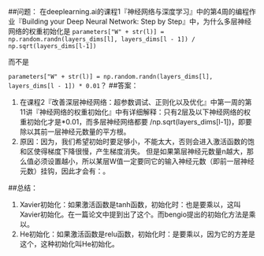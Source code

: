 ﻿##问题：在deeplearning.ai的课程1『神经网络与深度学习』中的第4周的编程作业『Building your Deep Neural Network: Step by Step』中，为什么多层神经网络的权重初始化是``parameters["W" + str(l)] = np.random.randn(layers_dims[l], layers_dims[l - 1]) / np.sqrt(layers_dims[l-1])``而不是``parameters["W" + str(l)] = np.random.randn(layers_dims[l], layers_dims[l - 1]) * 0.01``？##答案：1. 在课程2『改善深层神经网络：超参数调试、正则化以及优化』中第一周的第11讲『神经网络的权重初始化』中有详细解释：只有2层及以下神经网络的权重初始化才是*0.01，而多层神经网络都要 /np.sqrt(layers_dims[l-1])，即要除以其前一层神经元数量的平方根。2. 原因：因为，我们希望初始时要足够小，不能太大，否则会进入激活函数的饱和区使得梯度下降很慢，产生梯度消失。 但是如果第层神经元数量n越大，那么值必须设置越小，所以某层W值一定要同它的输入神经元数（即前一层神经元数）挂钩，因此才会有：。##总结：1. Xavier初始化：如果激活函数是tanh函数，初始化时：也是要乘以，这叫Xavier初始化。在一篇论文中提到出了这个。而bengio提出的初始化方法是乘以。2. He初始化：如果激活函数是relu函数，初始化时：是要乘以，因为它的方差是这个，这种初始化叫He初始化。